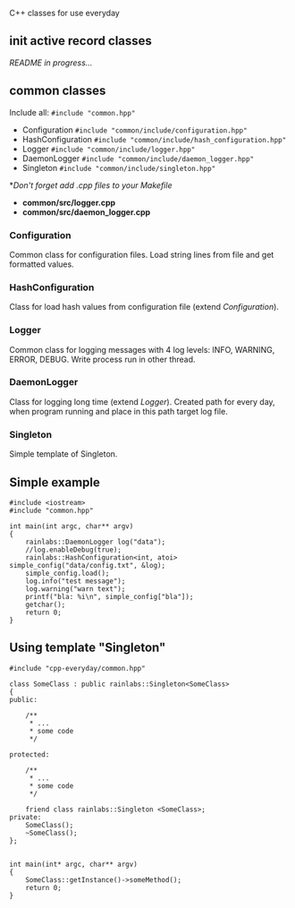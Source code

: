 C++ classes for use everyday

## init active record classes

*README in progress...*

## common classes

Include all: `#include "common.hpp"`

* Configuration `#include "common/include/configuration.hpp"`
* HashConfiguration `#include "common/include/hash_configuration.hpp"`
* Logger `#include "common/include/logger.hpp"`
* DaemonLogger `#include "common/include/daemon_logger.hpp"`
* Singleton `#include "common/include/singleton.hpp"`

**Don't forget add *.cpp files to your Makefile**

- **common/src/logger.cpp**
- **common/src/daemon_logger.cpp**

### Configuration

Common class for configuration files. Load string lines from file and get formatted values.

### HashConfiguration

Class for load hash values from configuration file (extend *Configuration*).

### Logger

Common class for logging messages with 4 log levels: INFO, WARNING, ERROR, DEBUG. Write process run in other thread.

### DaemonLogger

Class for logging long time (extend *Logger*). Created path for every day, when program running and place in this path target log file.

### Singleton

Simple template of Singleton. 

## Simple example

```
#include <iostream>
#include "common.hpp"

int main(int argc, char** argv)
{
    rainlabs::DaemonLogger log("data");
    //log.enableDebug(true);
    rainlabs::HashConfiguration<int, atoi> simple_config("data/config.txt", &log);
    simple_config.load();
    log.info("test message");
    log.warning("warn text");
    printf("bla: %i\n", simple_config["bla"]);
    getchar();
    return 0;
}
```

## Using template "Singleton"

```
#include "cpp-everyday/common.hpp"

class SomeClass : public rainlabs::Singleton<SomeClass>
{
public:

    /**
     * ...
     * some code
     */

protected:

    /**
     * ...
     * some code
     */

    friend class rainlabs::Singleton <SomeClass>;
private:
    SomeClass();
    ~SomeClass();
};


int main(int* argc, char** argv)
{
    SomeClass::getInstance()->someMethod();
    return 0;
}
```
